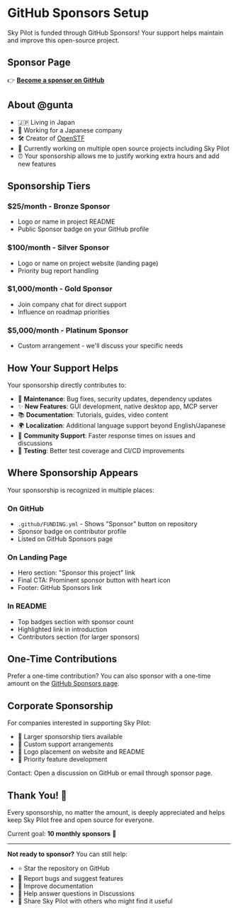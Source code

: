 # GitHub Sponsors Setup

Sky Pilot is funded through GitHub Sponsors! Your support helps maintain and improve this open-source project.

## Sponsor Page

👉 **[Become a sponsor on GitHub](https://github.com/sponsors/gunta)**

## About @gunta

- 🇯🇵 Living in Japan
- 💼 Working for a Japanese company
- 🛠️ Creator of [OpenSTF](https://github.com/openstf/stf)
- 🚀 Currently working on multiple open source projects including Sky Pilot
- ⏰ Your sponsorship allows me to justify working extra hours and add new features

## Sponsorship Tiers

### $25/month - Bronze Sponsor
- Logo or name in project README
- Public Sponsor badge on your GitHub profile

### $100/month - Silver Sponsor
- Logo or name on project website (landing page)
- Priority bug report handling

### $1,000/month - Gold Sponsor
- Join company chat for direct support
- Influence on roadmap priorities

### $5,000/month - Platinum Sponsor
- Custom arrangement - we'll discuss your specific needs

## How Your Support Helps

Your sponsorship directly contributes to:

- 🔧 **Maintenance**: Bug fixes, security updates, dependency updates
- ✨ **New Features**: GUI development, native desktop app, MCP server
- 📚 **Documentation**: Tutorials, guides, video content
- 🌍 **Localization**: Additional language support beyond English/Japanese
- 💬 **Community Support**: Faster response times on issues and discussions
- 🧪 **Testing**: Better test coverage and CI/CD improvements

## Where Sponsorship Appears

Your sponsorship is recognized in multiple places:

### On GitHub
- `.github/FUNDING.yml` - Shows "Sponsor" button on repository
- Sponsor badge on contributor profile
- Listed on GitHub Sponsors page

### On Landing Page
- Hero section: "Sponsor this project" link
- Final CTA: Prominent sponsor button with heart icon
- Footer: GitHub Sponsors link

### In README
- Top badges section with sponsor count
- Highlighted link in introduction
- Contributors section (for larger sponsors)

## One-Time Contributions

Prefer a one-time contribution? You can also sponsor with a one-time amount on the [GitHub Sponsors page](https://github.com/sponsors/gunta).

## Corporate Sponsorship

For companies interested in supporting Sky Pilot:

- 🏢 Larger sponsorship tiers available
- 🤝 Custom support arrangements
- 📣 Logo placement on website and README
- 🎯 Priority feature development

Contact: Open a discussion on GitHub or email through sponsor page.

## Thank You! 🙏

Every sponsorship, no matter the amount, is deeply appreciated and helps keep Sky Pilot free and open source for everyone.

Current goal: **10 monthly sponsors** 🎯

---

**Not ready to sponsor?** You can still help:
- ⭐ Star the repository on GitHub
- 🐛 Report bugs and suggest features
- 📖 Improve documentation
- 💬 Help answer questions in Discussions
- 🔄 Share Sky Pilot with others who might find it useful

